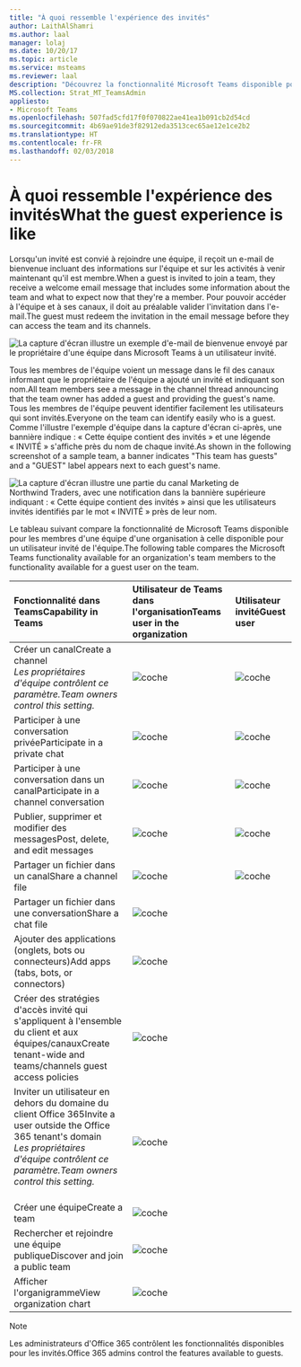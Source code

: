 ```yaml
---
title: "À quoi ressemble l'expérience des invités"
author: LaithAlShamri
ms.author: laal
manager: lolaj
ms.date: 10/20/17
ms.topic: article
ms.service: msteams
ms.reviewer: laal
description: "Découvrez la fonctionnalité Microsoft Teams disponible pour les utilisateurs invités."
MS.collection: Strat_MT_TeamsAdmin
appliesto:
- Microsoft Teams
ms.openlocfilehash: 507fad5cfd17f0f070822ae41ea1b091cb2d54cd
ms.sourcegitcommit: 4b69ae91de3f82912eda3513cec65ae12e1ce2b2
ms.translationtype: HT
ms.contentlocale: fr-FR
ms.lasthandoff: 02/03/2018
---
```

<a name="what-the-guest-experience-is-like"></a><span data-ttu-id="0c639-103">À quoi ressemble l'expérience des invités</span><span class="sxs-lookup"><span data-stu-id="0c639-103">What the guest experience is like</span></span>
=================================

<span data-ttu-id="0c639-104">Lorsqu'un invité est convié à rejoindre une équipe, il reçoit un e-mail de bienvenue incluant des informations sur l'équipe et sur les activités à venir maintenant qu'il est membre.</span><span class="sxs-lookup"><span data-stu-id="0c639-104">When a guest is invited to join a team, they receive a welcome email message that includes some information about the team and what to expect now that they're a member.</span></span> <span data-ttu-id="0c639-105">Pour pouvoir accéder à l'équipe et à ses canaux, il doit au préalable valider l'invitation dans l'e-mail.</span><span class="sxs-lookup"><span data-stu-id="0c639-105">The guest must redeem the invitation in the email message before they can access the team and its channels.</span></span>
  
    
    

  
    
    
![La capture d'écran illustre un exemple d'e-mail de bienvenue envoyé par le propriétaire d'une équipe dans Microsoft Teams à un utilisateur invité.](media/bc0deb82-6394-4280-8fed-312645c8fefe.png)
  
    
    
<span data-ttu-id="0c639-108">Tous les membres de l'équipe voient un message dans le fil des canaux informant que le propriétaire de l'équipe a ajouté un invité et indiquant son nom.</span><span class="sxs-lookup"><span data-stu-id="0c639-108">All team members see a message in the channel thread announcing that the team owner has added a guest and providing the guest's name.</span></span> <span data-ttu-id="0c639-109">Tous les membres de l'équipe peuvent identifier facilement les utilisateurs qui sont invités.</span><span class="sxs-lookup"><span data-stu-id="0c639-109">Everyone on the team can identify easily who is a guest.</span></span> <span data-ttu-id="0c639-110">Comme l'illustre l'exemple d'équipe dans la capture d'écran ci-après, une bannière indique : « Cette équipe contient des invités » et une légende « INVITÉ » s'affiche près du nom de chaque invité.</span><span class="sxs-lookup"><span data-stu-id="0c639-110">As shown in the following screenshot of a sample team, a banner indicates "This team has guests" and a "GUEST" label appears next to each guest's name.</span></span>
  
    
    

  
    
    
![La capture d'écran illustre une partie du canal Marketing de Northwind Traders, avec une notification dans la bannière supérieure indiquant : « Cette équipe contient des invités » ainsi que les utilisateurs invités identifiés par le mot « INVITÉ » près de leur nom.](media/33394a31-7d10-4950-8b39-b7d9953397c3.png)
  
    
    
<span data-ttu-id="0c639-112">Le tableau suivant compare la fonctionnalité de Microsoft Teams disponible pour les membres d'une équipe d'une organisation à celle disponible pour un utilisateur invité de l'équipe.</span><span class="sxs-lookup"><span data-stu-id="0c639-112">The following table compares the Microsoft Teams functionality available for an organization's team members to the functionality available for a guest user on the team.</span></span>
  
    
    


|<span data-ttu-id="0c639-113">**Fonctionnalité dans Teams**</span><span class="sxs-lookup"><span data-stu-id="0c639-113">**Capability in Teams**</span></span>|<span data-ttu-id="0c639-114">**Utilisateur de Teams dans l'organisation**</span><span class="sxs-lookup"><span data-stu-id="0c639-114">**Teams user in the organization**</span></span>|<span data-ttu-id="0c639-115">**Utilisateur invité**</span><span class="sxs-lookup"><span data-stu-id="0c639-115">**Guest user**</span></span>|
|:-----|:-----|:-----|
|<span data-ttu-id="0c639-116">Créer un canal</span><span class="sxs-lookup"><span data-stu-id="0c639-116">Create a channel</span></span>  <br/>  <span data-ttu-id="0c639-117">*Les propriétaires d'équipe contrôlent ce paramètre.*</span><span class="sxs-lookup"><span data-stu-id="0c639-117">*Team owners control this setting.*</span></span>  <br/> |![coche](media/5277fbec-0a8f-4bd0-b906-d6ddee85a46c.png)|![coche](media/5277fbec-0a8f-4bd0-b906-d6ddee85a46c.png)|
|<span data-ttu-id="0c639-120">Participer à une conversation privée</span><span class="sxs-lookup"><span data-stu-id="0c639-120">Participate in a private chat</span></span>  <br/> |![coche](media/5277fbec-0a8f-4bd0-b906-d6ddee85a46c.png)|![coche](media/5277fbec-0a8f-4bd0-b906-d6ddee85a46c.png)|
|<span data-ttu-id="0c639-123">Participer à une conversation dans un canal</span><span class="sxs-lookup"><span data-stu-id="0c639-123">Participate in a channel conversation</span></span>  <br/> |![coche](media/5277fbec-0a8f-4bd0-b906-d6ddee85a46c.png)|![coche](media/5277fbec-0a8f-4bd0-b906-d6ddee85a46c.png)|
|<span data-ttu-id="0c639-126">Publier, supprimer et modifier des messages</span><span class="sxs-lookup"><span data-stu-id="0c639-126">Post, delete, and edit messages</span></span>  <br/> |![coche](media/5277fbec-0a8f-4bd0-b906-d6ddee85a46c.png)|![coche](media/5277fbec-0a8f-4bd0-b906-d6ddee85a46c.png)|
|<span data-ttu-id="0c639-129">Partager un fichier dans un canal</span><span class="sxs-lookup"><span data-stu-id="0c639-129">Share a channel file</span></span>  <br/> |![coche](media/5277fbec-0a8f-4bd0-b906-d6ddee85a46c.png)|![coche](media/5277fbec-0a8f-4bd0-b906-d6ddee85a46c.png)|
|<span data-ttu-id="0c639-132">Partager un fichier dans une conversation</span><span class="sxs-lookup"><span data-stu-id="0c639-132">Share a chat file</span></span>  <br/> |![coche](media/5277fbec-0a8f-4bd0-b906-d6ddee85a46c.png)||
|<span data-ttu-id="0c639-134">Ajouter des applications (onglets, bots ou connecteurs)</span><span class="sxs-lookup"><span data-stu-id="0c639-134">Add apps (tabs, bots, or connectors)</span></span>  <br/> |![coche](media/5277fbec-0a8f-4bd0-b906-d6ddee85a46c.png)||
|<span data-ttu-id="0c639-136">Créer des stratégies d'accès invité qui s'appliquent à l'ensemble du client et aux équipes/canaux</span><span class="sxs-lookup"><span data-stu-id="0c639-136">Create tenant-wide and teams/channels guest access policies</span></span>  <br/> |![coche](media/5277fbec-0a8f-4bd0-b906-d6ddee85a46c.png)||
|<span data-ttu-id="0c639-138">Inviter un utilisateur en dehors du domaine du client Office 365</span><span class="sxs-lookup"><span data-stu-id="0c639-138">Invite a user outside the Office 365 tenant's domain</span></span> <br/>  <span data-ttu-id="0c639-139">*Les propriétaires d'équipe contrôlent ce paramètre.*</span><span class="sxs-lookup"><span data-stu-id="0c639-139">*Team owners control this setting.*</span></span>  <br/> <br/> |![coche](media/5277fbec-0a8f-4bd0-b906-d6ddee85a46c.png)||
|<span data-ttu-id="0c639-141">Créer une équipe</span><span class="sxs-lookup"><span data-stu-id="0c639-141">Create a team</span></span>  <br/> |![coche](media/5277fbec-0a8f-4bd0-b906-d6ddee85a46c.png)||
|<span data-ttu-id="0c639-143">Rechercher et rejoindre une équipe publique</span><span class="sxs-lookup"><span data-stu-id="0c639-143">Discover and join a public team</span></span>  <br/> |![coche](media/5277fbec-0a8f-4bd0-b906-d6ddee85a46c.png)||
|<span data-ttu-id="0c639-145">Afficher l'organigramme</span><span class="sxs-lookup"><span data-stu-id="0c639-145">View organization chart</span></span>  <br/> |![coche](media/5277fbec-0a8f-4bd0-b906-d6ddee85a46c.png)||
   

    
> [!NOTE]
> <span data-ttu-id="0c639-147">Les administrateurs d'Office 365 contrôlent les fonctionnalités disponibles pour les invités.</span><span class="sxs-lookup"><span data-stu-id="0c639-147">Office 365 admins control the features available to guests.</span></span> 
  